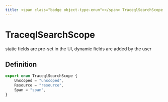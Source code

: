 ```yaml
---
title: <span class="badge object-type-enum"></span> TraceqlSearchScope
---
```

# <span class="badge object-type-enum"></span> TraceqlSearchScope

static fields are pre-set in the UI, dynamic fields are added by the user

## Definition

```typescript
export enum TraceqlSearchScope {
	Unscoped = "unscoped",
	Resource = "resource",
	Span = "span",
}

```
